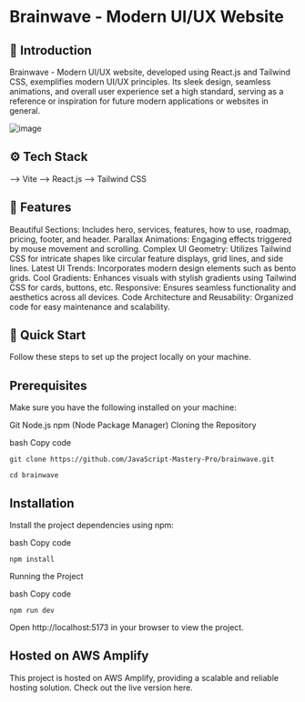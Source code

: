 # Brainwave - Modern UI/UX Website

## 🤖 Introduction
<p>Brainwave - Modern UI/UX website, developed using React.js and Tailwind CSS, exemplifies modern UI/UX principles. Its sleek design, seamless animations, and overall user experience set a high standard, serving as a reference or inspiration for future modern applications or websites in general.</p>

![image](https://github.com/Dharanidharan01/BrainWave/assets/110535314/a9b09113-095e-4350-9337-c46b2fc9a54a)


## ⚙️ Tech Stack
--> Vite
--> React.js
--> Tailwind CSS

## 🔋 Features
<p>Beautiful Sections: Includes hero, services, features, how to use, roadmap, pricing, footer, and header.
Parallax Animations: Engaging effects triggered by mouse movement and scrolling.
Complex UI Geometry: Utilizes Tailwind CSS for intricate shapes like circular feature displays, grid lines, and side lines.
Latest UI Trends: Incorporates modern design elements such as bento grids.
Cool Gradients: Enhances visuals with stylish gradients using Tailwind CSS for cards, buttons, etc.
Responsive: Ensures seamless functionality and aesthetics across all devices.
Code Architecture and Reusability: Organized code for easy maintenance and scalability.</p>


## 🤸 Quick Start
Follow these steps to set up the project locally on your machine.

## Prerequisites

Make sure you have the following installed on your machine:

Git
Node.js
npm (Node Package Manager)
Cloning the Repository

bash
Copy code
```
git clone https://github.com/JavaScript-Mastery-Pro/brainwave.git
```
```
cd brainwave
```
## Installation

Install the project dependencies using npm:

bash
Copy code
```
npm install
```
Running the Project

bash
Copy code
```
npm run dev
```
Open http://localhost:5173 in your browser to view the project.


## Hosted on AWS Amplify

This project is hosted on AWS Amplify, providing a scalable and reliable hosting solution. Check out the live version here.


